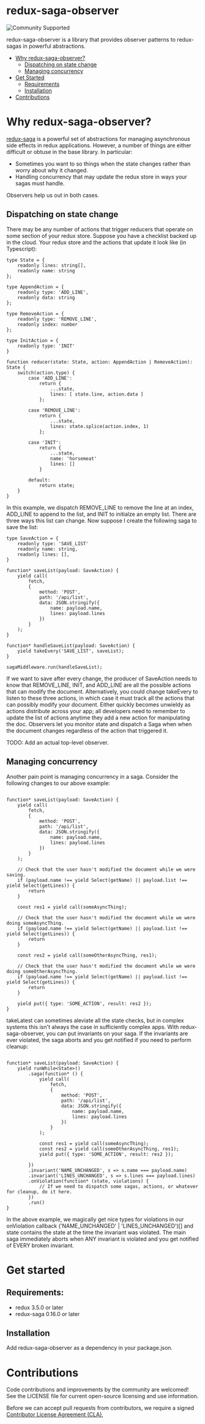 # redux-saga-observer

![Community Supported](https://img.shields.io/badge/Support%20Level-Community%20Supported-457387.svg)

redux-saga-observer is a library that provides observer patterns to redux-sagas in powerful abstractions.

* [Why redux-saga-observer?]()
    * [Dispatching on state change](#dispatching-on-state-change)
    * [Managing concurrency](#managing-concurrency)
* [Get Started](#get-started)
    * [Requirements](#requirements)
    * [Installation](#installation)
* [Contributions](#contributions)

# Why redux-saga-observer?

[redux-saga](https://github.com/redux-saga/redux-saga) is a powerful set of abstractions for managing asynchronous side effects in redux applications. However, a number of things are either difficult or obtuse in the base library. In particular:

* Sometimes you want to so things when the state changes rather than worry about why it changed.
* Handling concurrency that may update the redux store in ways your sagas must handle.

Observers help us out in both cases.

## Dispatching on state change

There may be any number of actions that trigger reducers that operate on some section of your redux store. Suppose you have a checklist backed up in the cloud. Your redux store and the actions that update it look like (in Typescript):

```
type State = {
    readonly lines: string[],
    readonly name: string
};

type AppendAction = {
    readonly type: 'ADD_LINE',
    readonly data: string
};

type RemoveAction = {
    readonly type: 'REMOVE_LINE',
    readonly index: number
};

type InitAction = {
    readonly type: 'INIT'
}

function reducer(state: State, action: AppendAction | RemoveAction): State {
    switch(action.type) {
        case 'ADD_LINE':
            return {
                ...state,
                lines: [ state.line, action.data ]
            };

        case 'REMOVE_LINE':
            return {
                ...state,
                lines: state.splice(action.index, 1)
            };

        case 'INIT':
            return { 
                ...state,
                name: 'horsemeat'
                lines: [] 
            }

        default:
            return state;
    }
}

```

In this example, we dispatch REMOVE_LINE to remove the line at an index, ADD_LINE to append to the list, and INIT to initialze an empty list. There are three ways this list can change. Now suppose I create the following saga to save the list:

```
type SaveAction = {
    readonly type: 'SAVE_LIST'
    readonly name: string,
    readonly lines: [],
}

function* saveList(payload: SaveAction) {
    yield call(
        fetch, 
        { 
            method: 'POST',
            path: '/api/list',
            data: JSON.stringify({
                name: payload.name,
                lines: payload.lines
            })
        }
    );
}

function* handleSaveList(payload: SaveAction) {
    yield takeEvery('SAVE_LIST', saveList);
}

sagaMiddleware.run(handleSaveList);

```

If we want to save after every change, the producer of SaveAction needs to know that REMOVE_LINE, INIT, and ADD_LINE are all the possible actions that can modify the document. Alternatively, you could change takeEvery to listen to these three actions, in which case it must track all the actions that can possibly modify your document. Either quickly becomes unwieldy as actions distribute across your app; all developers need to remember to update the list of actions anytime they add a new action for manipulating the doc. Observers let you monitor state and dispatch a Saga when when the document changes regardless of the action that triggered it.

TODO: Add an actual top-level observer.

## Managing concurrency

Another pain point is managing concurrency in a saga. Consider the following changes to our above example:

```

function* saveList(payload: SaveAction) {
    yield call(
        fetch, 
        { 
            method: 'POST',
            path: '/api/list',
            data: JSON.stringify({
                name: payload.name,
                lines: payload.lines
            })
        }
    );

    // Check that the user hasn't modified the document while we were saving.
    if (payload.name !== yield Select(getName) || payload.list !== yield Select(getLines)) {
        return
    }
        
    const res1 = yield call(someAsyncThing);

    // Check that the user hasn't modified the document while we were doing someAsyncThing.
    if (payload.name !== yield Select(getName) || payload.list !== yield Select(getLines)) {
        return
    }
        
    const res2 = yield call(someOtherAsyncThing, res1);
    
    // Check that the user hasn't modified the document while we were doing someOtherAsyncThing.
    if (payload.name !== yield Select(getName) || payload.list !== yield Select(getLines)) {
        return
    }
    
    yield put({ type: 'SOME_ACTION', result: res2 });
}

```

takeLatest can sometimes aleviate all the state checks, but in complex systems this isn't always the case in sufficiently complex apps. With redux-saga-observer, you can put invariants on your saga. If the invariants are ever violated, the saga aborts and you get notified if you need to perform cleanup:

```

function* saveList(payload: SaveAction) {
    yield runWhile<State>()
        .saga(function* () {
            yield call(
                fetch, 
                { 
                    method: 'POST',
                    path: '/api/list',
                    data: JSON.stringify({
                        name: payload.name,
                        lines: payload.lines
                    })
                }
            );
                
            const res1 = yield call(someAsyncThing);
            const res2 = yield call(someOtherAsyncThing, res1);
            yield put({ type: 'SOME_ACTION', result: res2 });

        })
        .invariant('NAME_UNCHANGED', s => s.name === payload.name)
        .invariant('LINES_UNCHANGED', s => s.lines === payload.lines)
        .onViolation(function* (state, violations) {
            // If we need to dispatch some sagas, actions, or whatever for cleanup, do it here.
        })
        .run()
}

```

In the above example, we magically get nice types for violations in our onViolation callback ('NAME_UNCHANGED' | 'LINES_UNCHANGED')[] and state contains the state at the time the invariant was violated. The main saga
immediately aborts when ANY invariant is violated and you get notified of EVERY broken invariant.

# Get started

## Requirements:
* redux 3.5.0 or later
* redux-saga 0.16.0 or later

## Installation
Add redux-saga-observer as a dependency in your package.json.

# Contributions
Code contributions and improvements by the community are welcomed!
See the LICENSE file for current open-source licensing and use information.

Before we can accept pull requests from contributors, we require a signed [Contributor License Agreement (CLA)](http://tableau.github.io/contributing.html),
